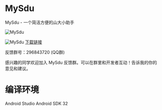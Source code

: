 # MySdu
MySdu - 一个简洁方便的山大小助手

![MySdu](https://lyuxi99.github.io/mysdu/imgs/banner.png)

![MySdu](https://lyuxi99.github.io/mysdu/imgs/qr_share.png)
[下载链接](https://lyuxi99.github.io/mysdu/share.html)

反馈群号：296843720 (QQ群)

感兴趣的同学欢迎加入 MySdu 反馈群。可以在群里和开发者互动！告诉我的你的意见和建议。

# 编译环境
Android Studio
Android SDK 32
